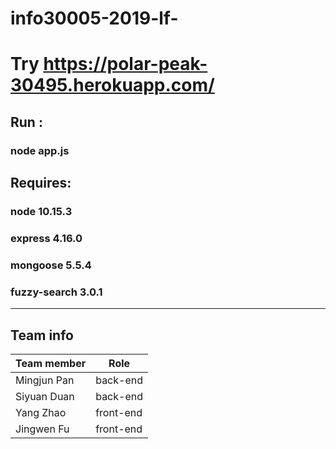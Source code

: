 # info30005-2019-lf-
# Try https://polar-peak-30495.herokuapp.com/

## Run : 
### node app.js

## Requires:
### node 10.15.3
### express 4.16.0
### mongoose 5.5.4
### fuzzy-search 3.0.1

---

## Team info
 
 | Team member  | Role      |
 | ------------ | --------- |
 | Mingjun Pan  | back-end  |
 | Siyuan Duan  | back-end  |
 | Yang Zhao    | front-end |
 | Jingwen Fu   | front-end | 
